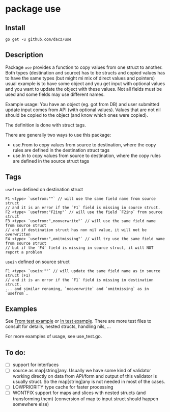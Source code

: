 # package use

## Install

`go get -u github.com/dacz/use`

## Description

Package `use` provides a function to copy values from one struct to another.
Both types (destination and source) has to be structs and copied values
has to have the same types (but might mi mix of direct values and pointers)
usual example is to have some object and you get input with optional values
and you want to update the object with these values. Not all fields must be used
and some fields may use different names.

Example usage: You have an object (eg. got from DB) and user submitted update input comes from API (with optional values). Values that are not nil should be copied to the object (and know which ones were copied).

The definition is done with struct tags.

There are generally two ways to use this package:
  - use.From to copy values from source to destination,
    where the copy rules are defined in the destination struct tags
  - use.In to copy values from source to destination,
    where the copy rules are defined in the source struct tags

## Tags

`usefrom` defined on destination struct

    F1 <type> `usefrom:""` // will use the same field name from source struct
    // and it is an error if the `F1` field is missing in source struct.
    F2 <type> `usefrom:"F2inp"` // will use the field `F2inp` from source struct
    F3 <type> `usefrom:",nooverwrite"` // will use the same field name from source struct
    // and if destination struct has non nil value, it will not be overwritten
    F4 <type> `usefrom:",omitmissing"` // will try use the same field name from source struct
    // but if the `F4` field is missing in source struct, it will NOT report a problem

`usein` defined on source struct

    F1 <type> `usein:""` // will update the same field name as in source struct (F1)
    // and it is an error if the `F1` field is missing in destination struct.
    ... and similar renaming, `nooverwrite` and `omitmissing` as in `usefrom`.

## Examples

See [From test example](from_example_test.go) or [In test example](in_example_test.go). There are more test files to consult for details, nested structs, handling nils, ...

For more examples of usage, see use_test.go.

## To do:
  - [ ] support for interfaces
  - [ ] source as map[string]any. Usually we have some kind of validator working directly on data from API/form and output of this validator is usually struct. So the map[string]any is not needed in most of the cases.
  - [ ] LOWPRIORITY type cache for faster processing
  - [ ] WONTFIX support for maps and slices with nested structs (and transforming them)
    (conversion of map to input struct should happen somewhere else)

